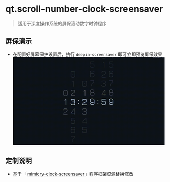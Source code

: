 # qt.scroll-number-clock-screensaver

> 适用于深度操作系统的屏保滚动数字时钟程序

## 屏保演示

* 在配置好屏幕保护设置后，执行 `deepin-screensaver` 即可立即预览屏保效果\
    ![](resources/screenshot/default.gif)

## 定制说明

- 基于 「[mimicry-clock-screensaver][mimicry-clock-screensaver]」程序框架资源替换修改

[mimicry-clock-screensaver]: https://gitee.com/zinface/qt.mimicry-clock-screensaver
